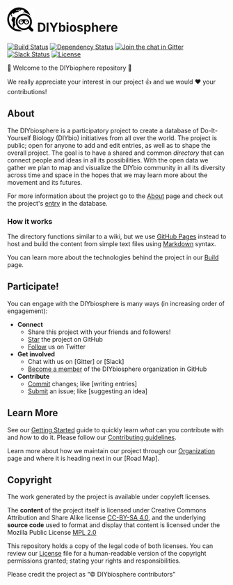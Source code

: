 # ![Logo](assets/images/Logo1.5x.png) DIYbiosphere

[![Build Status](https://travis-ci.org/DIYbiosphere/diybiosphere.io.svg?branch=master)](https://travis-ci.org/DIYbiosphere/diybiosphere.io)
[![Dependency Status](https://www.versioneye.com/user/projects/574e9577e298f3003e688985/badge.svg?style=flat)](https://www.versioneye.com/user/projects/574e9577e298f3003e688985)
[![Join the chat in Gitter](https://badges.gitter.im/DIYbiosphere/diybiosphere.io.svg)](https://gitter.im/DIYbiosphere/diybiosphere.io?utm_source=badge&utm_medium=badge&utm_campaign=pr-badge)
[![Slack Status](https://diybiosphere.herokuapp.com/badge.svg)](https://diybiosphere.herokuapp.com)
[![License](https://img.shields.io/badge/License-MPL%20%2B%20CC--BY--blue.svg)](https://creativecommons.org/licenses/by-sa/4.0/)


:tada: Welcome to the DIYbiophere repository :tada:

We really appreciate your interest in our project :+1: and we would :heart: your contributions!

## About

The DIYbiosphere is a participatory project to create a database of Do-It-Yourself Biology (DIYbio) initiatives from all over the world. The project is public; open for anyone to add and edit entries, as well as to shape the overall project. The goal is to have a shared and common _directory_ that can connect people and ideas in all its possibilities. With the open data we gather we plan to map and visualize the DIYbio community in all its diversity across time and space in the hopes that we may learn more about the movement and its futures.

For more information about the project go to the [About] page and check out the project's [entry] in the database.

### How it works
The directory functions similar to a wiki, but we use [GitHub Pages] instead to host and build the content from simple text files using [Markdown] syntax.

You can learn more about the technologies behind the project in our [Build] page.

## Participate!
You can engage with the DIYbiosphere is many ways (in increasing order of engagement):
- **Connect**
	- Share this project with your friends and followers!
	- [Star] the project on GitHub
	- [Follow] us on Twitter
- **Get involved**
	- Chat with us on [Gitter] or [Slack]
	- [Become a member] of the DIYbiosphere organization in GitHub
- **Contribute**
	- [Commit] changes; like [writing entries]
	- [Submit] an issue; like [suggesting an idea]

## Learn More
See our [Getting Started] guide to quickly learn _what_ can you contribute with and _how_ to do it. Please follow our [Contributing guidelines].

Learn more about how we maintain our project through our [Organization] page and where it is heading next in our [Road Map].

## Copyright
The work generated by the project is available under copyleft licenses.

The **content** of the project itself is licensed under Creative Commons Attribution and Share Alike license [CC-BY-SA 4.0], and the underlying **source code** used to format and display that content is licensed under the Mozilla Public License [MPL 2.0]

This repository holds a copy of the legal code of both licenses. You can review our [License] file for a human-readable version of the copyright permissions granted; stating your rights and responsibilities.

Please credit the project as “© DIYbiosphere contributors”

[about]: #
[entry]: #
[Git]: https://git-scm.com/
[Github]: https://github.com/
[markdown]: https://guides.github.com/features/mastering-markdown/
[jekyll]: https://jekyllrb.com/
[github pages]: https://pages.github.com/
[build]: #
[Commit]: #
[Submit]: #
[Getting started]: #
[Contributing guidelines]: #
[Represent your initiative]: #
[Become a member]: #
[Organization]: #
[Star]: #
[chat]: https://gitter.im/DIYbiosphere?utm_source=share-link&utm_medium=link&utm_campaign=share-link
[follow]: https://twitter.com/DIYbiosphere
[Join]: #
[ODbL 1.0]: http://opendatacommons.org/licenses/odbl/1.0/
[MPL 2.0]: https://www.mozilla.org/en-US/MPL/2.0/
[CC-BY-SA 4.0]: https://creativecommons.org/licenses/by-sa/4.0/
[LICENSE]: LICENSE.md
